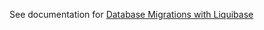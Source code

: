 See documentation for [Database Migrations with Liquibase](../../../../../docs/database-migrations-with-liquibase.md)
